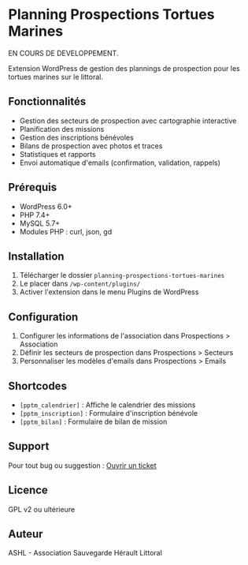 # Planning Prospections Tortues Marines
EN COURS DE DEVELOPPEMENT.

Extension WordPress de gestion des plannings de prospection pour les tortues marines sur le littoral.

## Fonctionnalités

- Gestion des secteurs de prospection avec cartographie interactive
- Planification des missions
- Gestion des inscriptions bénévoles
- Bilans de prospection avec photos et traces
- Statistiques et rapports
- Envoi automatique d'emails (confirmation, validation, rappels)

## Prérequis

- WordPress 6.0+
- PHP 7.4+
- MySQL 5.7+
- Modules PHP : curl, json, gd

## Installation

1. Télécharger le dossier `planning-prospections-tortues-marines`
2. Le placer dans `/wp-content/plugins/`
3. Activer l'extension dans le menu Plugins de WordPress

## Configuration

1. Configurer les informations de l'association dans Prospections > Association
2. Définir les secteurs de prospection dans Prospections > Secteurs  
3. Personnaliser les modèles d'emails dans Prospections > Emails

## Shortcodes

- `[pptm_calendrier]` : Affiche le calendrier des missions
- `[pptm_inscription]` : Formulaire d'inscription bénévole
- `[pptm_bilan]` : Formulaire de bilan de mission

## Support

Pour tout bug ou suggestion : [Ouvrir un ticket](lien_github_issues)

## Licence

GPL v2 ou ultérieure

## Auteur

ASHL - Association Sauvegarde Hérault Littoral
